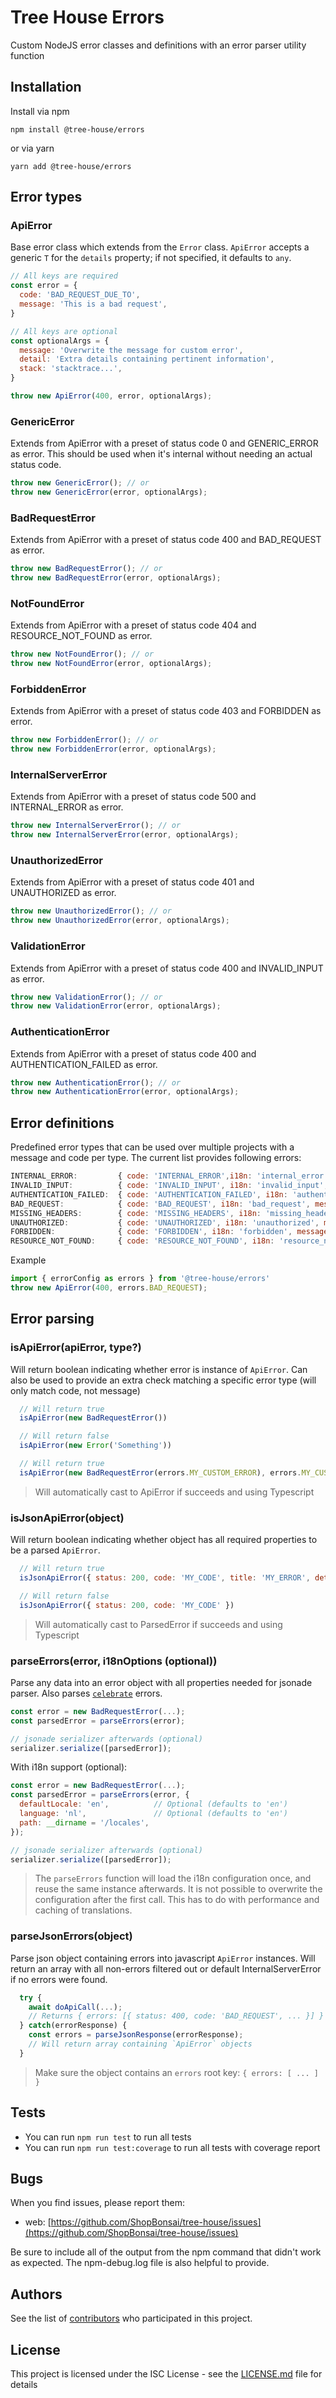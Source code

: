 # Tree House Errors

Custom NodeJS error classes and definitions with an error parser utility function

## Installation

Install via npm

```shell
npm install @tree-house/errors
```

or via yarn

```shell
yarn add @tree-house/errors
```

## Error types

### ApiError<T>

Base error class which extends from the `Error` class.
`ApiError` accepts a generic `T` for the `details` property; if not specified, it defaults to `any`.

```javascript
// All keys are required
const error = {
  code: 'BAD_REQUEST_DUE_TO',
  message: 'This is a bad request',
}

// All keys are optional
const optionalArgs = {
  message: 'Overwrite the message for custom error',
  detail: 'Extra details containing pertinent information',
  stack: 'stacktrace...',
}

throw new ApiError(400, error, optionalArgs);
```

### GenericError

Extends from ApiError with a preset of status code 0 and GENERIC_ERROR as error.
This should be used when it's internal without needing an actual status code.

```javascript
throw new GenericError(); // or
throw new GenericError(error, optionalArgs);
```

### BadRequestError

Extends from ApiError with a preset of status code 400 and BAD_REQUEST as error.

```javascript
throw new BadRequestError(); // or
throw new BadRequestError(error, optionalArgs);
```

### NotFoundError

Extends from ApiError with a preset of status code 404 and RESOURCE_NOT_FOUND as error.

```javascript
throw new NotFoundError(); // or
throw new NotFoundError(error, optionalArgs);
```

### ForbiddenError

Extends from ApiError with a preset of status code 403 and FORBIDDEN as error.

```javascript
throw new ForbiddenError(); // or
throw new ForbiddenError(error, optionalArgs);
```

### InternalServerError

Extends from ApiError with a preset of status code 500 and INTERNAL_ERROR as error.

```javascript
throw new InternalServerError(); // or
throw new InternalServerError(error, optionalArgs);
```

### UnauthorizedError

Extends from ApiError with a preset of status code 401 and UNAUTHORIZED as error.

```javascript
throw new UnauthorizedError(); // or
throw new UnauthorizedError(error, optionalArgs);
```

### ValidationError

Extends from ApiError with a preset of status code 400 and INVALID_INPUT as error.

```javascript
throw new ValidationError(); // or
throw new ValidationError(error, optionalArgs);
```

### AuthenticationError

Extends from ApiError with a preset of status code 400 and AUTHENTICATION_FAILED as error.

```javascript
throw new AuthenticationError(); // or
throw new AuthenticationError(error, optionalArgs);
```

## Error definitions

Predefined error types that can be used over multiple projects with a message and code per type. The current list provides following errors:

```javascript
INTERNAL_ERROR:         { code: 'INTERNAL_ERROR',i18n: 'internal_error',message: 'An unkown error occurred' },
INVALID_INPUT:          { code: 'INVALID_INPUT', i18n: 'invalid_input', message: 'Invalid input provided' },
AUTHENTICATION_FAILED:  { code: 'AUTHENTICATION_FAILED', i18n: 'authentication_failed', message: 'Authentication failed' },
BAD_REQUEST:            { code: 'BAD_REQUEST', i18n: 'bad_request', message: 'Bad request' },
MISSING_HEADERS:        { code: 'MISSING_HEADERS', i18n: 'missing_headers', message: 'Missing headers' },
UNAUTHORIZED:           { code: 'UNAUTHORIZED', i18n: 'unauthorized', message: 'Unauthorized' },
FORBIDDEN:              { code: 'FORBIDDEN', i18n: 'forbidden', message: 'No access' },
RESOURCE_NOT_FOUND:     { code: 'RESOURCE_NOT_FOUND', i18n: 'resource_not_found', message: 'Resource not found' },
```

Example

```javascript
import { errorConfig as errors } from '@tree-house/errors'
throw new ApiError(400, errors.BAD_REQUEST);
```

## Error parsing

### isApiError(apiError, type?)

Will return boolean indicating whether error is instance of `ApiError`.
Can also be used to provide an extra check matching a specific error type (will only match code, not message)

```javascript
  // Will return true
  isApiError(new BadRequestError())

  // Will return false
  isApiError(new Error('Something'))

  // Will return true
  isApiError(new BadRequestError(errors.MY_CUSTOM_ERROR), errors.MY_CUSTOM_ERROR)
```

> Will automatically cast to ApiError if succeeds and using Typescript

### isJsonApiError(object)

Will return boolean indicating whether object has all required properties to be a parsed `ApiError`.

```javascript
  // Will return true
  isJsonApiError({ status: 200, code: 'MY_CODE', title: 'MY_ERROR', detail: {} })

  // Will return false
  isJsonApiError({ status: 200, code: 'MY_CODE' })
```

> Will automatically cast to ParsedError if succeeds and using Typescript

### parseErrors(error, i18nOptions (optional))

Parse any data into an error object with all properties needed for jsonade parser. Also parses [`celebrate`](https://github.com/arb/celebrate) errors.

```javascript
const error = new BadRequestError(...);
const parsedError = parseErrors(error);

// jsonade serializer afterwards (optional)
serializer.serialize([parsedError]);
```

With i18n support (optional):

```javascript
const error = new BadRequestError(...);
const parsedError = parseErrors(error, {
  defaultLocale: 'en',          // Optional (defaults to 'en')
  language: 'nl',               // Optional (defaults to 'en')
  path: __dirname = '/locales',
});

// jsonade serializer afterwards (optional)
serializer.serialize([parsedError]);
```

> The `parseErrors` function will load the i18n configuration once, and reuse the same instance afterwards. It is not possible to overwrite the configuration after the first call. This has to do with performance and caching of translations.

### parseJsonErrors(object)

Parse json object containing errors into javascript `ApiError` instances. Will return an array with all non-errors filtered out or default InternalServerError if no errors were found.

```javascript
  try {
    await doApiCall(...);
    // Returns { errors: [{ status: 400, code: 'BAD_REQUEST', ... }] }
  } catch(errorResponse) {
    const errors = parseJsonResponse(errorResponse);
    // Will return array containing `ApiError` objects
  }
```

> Make sure the object contains an `errors` root key: `{ errors: [ ... ] }`

## Tests

- You can run `npm run test` to run all tests
- You can run `npm run test:coverage` to run all tests with coverage report

## Bugs

When you find issues, please report them:

- web: [https://github.com/ShopBonsai/tree-house/issues](https://github.com/ShopBonsai/tree-house/issues)

Be sure to include all of the output from the npm command that didn't work as expected. The npm-debug.log file is also helpful to provide.

## Authors

See the list of [contributors](https://github.com/ShopBonsai/tree-house/contributors) who participated in this project.

## License

This project is licensed under the ISC License - see the [LICENSE.md](LICENSE.md) file for details
